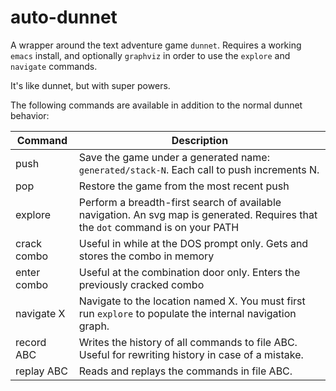# auto-dunnet

A wrapper around the text adventure game `dunnet`. Requires a working `emacs` install, and optionally `graphviz` in order to use the `explore` and `navigate` commands.

It's like dunnet, but with super powers.

The following commands are available in addition to the normal dunnet behavior:

| Command     | Description                                                                                                                      |
| ---         | ---                                                                                                                              |
| push        | Save the game under a generated name: `generated/stack-N`. Each call to push increments N.                                       |
| pop         | Restore the game from the most recent push                                                                                       |
| explore     | Perform a breadth-first search of available navigation. An svg map is generated. Requires that the `dot` command is on your PATH |
| crack combo | Useful in while at the DOS prompt only. Gets and stores the combo in memory                                                      |
| enter combo | Useful at the combination door only. Enters the previously cracked combo                                                         |
| navigate X  | Navigate to the location named X. You must first run `explore` to populate the internal navigation graph.                        |
| record ABC  | Writes the history of all commands to file ABC. Useful for rewriting history in case of a mistake.                               |
| replay ABC  | Reads and replays the commands in file ABC.                                                                                      |
